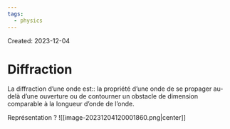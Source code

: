 ```yaml
---
tags:
  - physics
---
```

Created: 2023-12-04

# Diffraction
La diffraction d’une onde est:: la propriété d’une onde de se propager au-delà d’une ouverture ou de contourner un obstacle de dimension comparable à la longueur d’onde de l’onde.
<!--SR:!2023-12-05,1,230-->

Représentation
?
![[image-20231204120001860.png|center]]
<!--SR:!2023-12-07,3,250-->



